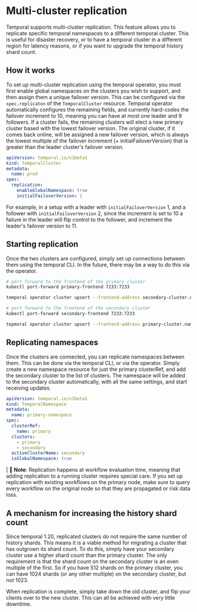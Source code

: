 # Multi-cluster replication

Temporal supports multi-cluster replication. This feature allows you to replicate specific temporal namespaces to a different temporal cluster. This is useful for disaster recovery, or to have a temporal cluster in a different region for latency reasons, or if you want to upgrade the temporal history shard count.

## How it works

To set up multi-cluster replication using the temporal operator, you must first enable global namespaces on the clusters you wish to support, and then assign them a unique failover version.
This can be configured via the `spec.replicaton` of the `TemporalCluster` resource. Temporal operator automatically configures the remaining fields, and currently hard-codes the failover
increment to 10, meaning you can have at most one leader and 9 followers. If a cluster fails, the remaining clusters will elect a new primary cluster based with the lowest failover version. The original cluster, if it comes back online, will
be assigned a new failover version, which is always the lowest multiple of the failover increment (+ initialFailoverVersion) that is greater than the leader cluster's failover version.

```yaml
apiVersion: temporal.io/v1beta1
kind: TemporalCluster
metadata:
  name: prod
spec:
  replication:
    enableGlobalNamespace: true
    initialFailoverVersion: 1
```

For example, in a setup with a leader with `initialFailoverVersion` 1, and a follower with `initialFailoverVersion` 2, since the increment is set to 10 a failure in the leader will flip control to the follower, and increment the leader's failover version to 11.

## Starting replication

Once the two clusters are configured, simply set up connections between them using the temporal CLI. In the future, there may be a way to do this via the operator.

```bash
# port forward to the frontend of the primary cluster
kubectl port-forward primary-frontend 7233:7233

temporal operator cluster upsert --frontend-address secondary-cluster.namespace.svc.cluster.local:7233 --enable-connection true

# port forward to the frontend of the secondary cluster
kubectl port-forward secondary-frontend 7233:7233

tepmoral operator cluster upsert --frontend-address primary-cluster.namespace.svc.cluster.local:7233 --enable-connection true
```

## Replicating namespaces

Once the clusters are connected, you can replicate namespaces between them. This can be done via the temporal CLI, or via the operator. Simply create a new namespace resource for just the primary clusterRef, and add the secondary cluster to the list of clusters. The namespace will be added to the secondary cluster automatically, with all the same settings, and start receiving updates.

```yaml
apiVersion: temporal.io/v1beta1
kind: TemporalNamespace
metadata:
  name: primary-namespace
spec:
  clusterRef:
    name: primary
  clusters:
    - primary
    - secondary
  activeClusterName: secondary
  isGlobalNamespace: true
```

| **🚨 Note**: Replication happens at workflow evaluation time, meaning that adding replication to a running cluster requires special care. If you set up replication with existing workflows on the primary node, make sure to query every workflow on the original node so that they are propagated or risk data loss.

## A mechanism for increasing the history shard count

Since temporal 1.20, replicated clusters do not require the same number of history shards. This means it is a viable method for migrating a cluster that has outgrown its shard count. To do this, simply have your secondary cluster use a higher shard count than the primary cluster. The only requirement is that the shard count on the secondary cluster is an even multiple of the first. So if you have 512 shards on the primary cluster, you can have 1024 shards (or any other multiple) on the secondary cluster, but not 1023.

When replication is complete, simply take down the old cluster, and flip your clients over to the new cluster. This can all be achieved with very little downtime.
